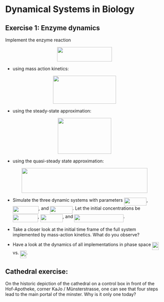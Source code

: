 Dynamical Systems in Biology 
============================


Exercise 1: Enzyme dynamics
---------------------------

Implement the enzyme reaction

<p align="center"><img src="/Exercises/tex/ebbb92b4fc654e56924c810ec5759384.svg?invert_in_darkmode&sanitize=true" align=middle width=173.5165806pt height=46.36403144999999pt/></p>

-   using mass action kinetics:

<p align="center"><img src="/Exercises/tex/f18680f89433340961ebba8cf3aa58dd.svg?invert_in_darkmode&sanitize=true" align=middle width=199.3163667pt height=88.58448225pt/></p>

-   using the steady-state approximation:

<p align="center"><img src="/Exercises/tex/2ad00bf15ed38c11695f1224a4b8dd61.svg?invert_in_darkmode&sanitize=true" align=middle width=170.64354285pt height=113.59650719999999pt/></p>

-   using the quasi-steady state approximation:

<p align="center"><img src="/Exercises/tex/f6c7255d196b8a4307ac36fd05a8f305.svg?invert_in_darkmode&sanitize=true" align=middle width=399.98491664999995pt height=79.1309904pt/></p>

-   Simulate the three dynamic systems with parameters <img src="/Exercises/tex/13f4a5e304e36b9bef73a21d70eda5ab.svg?invert_in_darkmode&sanitize=true" align=middle width=71.64004319999998pt height=24.65753399999998pt/>, <img src="/Exercises/tex/17f7bc0a246c0007404a5346ae28b839.svg?invert_in_darkmode&sanitize=true" align=middle width=81.91404044999999pt height=24.65753399999998pt/>, and <img src="/Exercises/tex/d4a645697d2f7de7f18500c8f4807ac4.svg?invert_in_darkmode&sanitize=true" align=middle width=71.64004319999998pt height=24.65753399999998pt/>. 
Let the initial concentrations be <img src="/Exercises/tex/41985d8d2961f0dfcc045f024feb26ca.svg?invert_in_darkmode&sanitize=true" align=middle width=79.80026339999999pt height=24.65753399999998pt/>, <img src="/Exercises/tex/f73f55c4023713b093831c4f7116b881.svg?invert_in_darkmode&sanitize=true" align=middle width=71.04072029999999pt height=24.65753399999998pt/>, 
and <img src="/Exercises/tex/aa5ea4eca4ca023578e49439d7758c3e.svg?invert_in_darkmode&sanitize=true" align=middle width=156.56397404999998pt height=24.65753399999998pt/>. 

-   Take a closer look at the initial time frame of the full system
    implemented by mass-action kinetics. What do you observe?

-   Have a look at the dynamics of all implementations in phase space <img src="/Exercises/tex/04c429e9e93ade50366c838485173e34.svg?invert_in_darkmode&sanitize=true" align=middle width=20.49091274999999pt height=24.65753399999998pt/> vs. <img src="/Exercises/tex/bd972c06c10dc1121597b5779d02eb90.svg?invert_in_darkmode&sanitize=true" align=middle width=19.89923759999999pt height=24.65753399999998pt/>.






Cathedral exercise:
-------------------

On the historic depiction of the cathedral on a control box in front of
the Hof-Apotheke, corner KaJo / Münsterstrasse, one can see that four
steps lead to the main portal of the minster. Why is it only one today?

